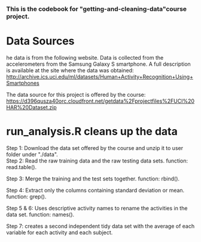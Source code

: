 ### This is the codebook for "getting-and-cleaning-data"course project. 
# Data Sources
he data is from the following website. Data is collected from the accelerometers from the Samsung Galaxy S smartphone. A full description is available at the site where the data was obtained:   http://archive.ics.uci.edu/ml/datasets/Human+Activity+Recognition+Using+Smartphones

The data source for this project is offered by the course: https://d396qusza40orc.cloudfront.net/getdata%2Fprojectfiles%2FUCI%20HAR%20Dataset.zip

# run_analysis.R cleans up the data  
Step 1: Download the data set offered by the course and unzip it to user folder under "./data".               
Step 2:  Read the raw training data and the raw testing data sets. function: read.table().                

Step 3:  Merge the training and the test sets together. function: rbind().

Step 4: Extract only the columns containing standard deviation or mean. function: grep().

Step 5 & 6: Uses descriptive activity names to rename the activities in the data set. function: names(). 
           
Step 7:  creates a second independent tidy data set with the average of each variable for each activity and each subject.


